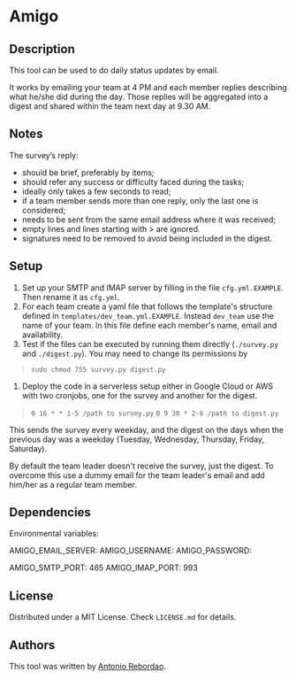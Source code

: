 # Amigo

## Description

This tool can be used to do daily status updates by email.

It works by emailing your team at 4 PM and each member replies
describing what he/she did during the day. Those replies will
be aggregated into a digest and shared within the team next day at 9.30 AM.

## Notes

The survey’s reply:

- should be brief, preferably by items;
- should refer any success or difficulty faced during the tasks;
- ideally only takes a few seconds to read;
- if a team member sends more than one reply, only the last one is considered;
- needs to be sent from the same email address where it was received;
- empty lines and lines starting with > are ignored.
- signatures need to be removed to avoid being included in the digest.

## Setup

1. Set up your SMTP and IMAP server by filling in the file `cfg.yml.EXAMPLE`.
Then rename it as `cfg.yml`.
1. For each team create a yaml file that follows the template's structure
defined in `templates/dev_team.yml.EXAMPLE`. Instead `dev_team` use the name
of your team. In this file define each member's name, email and availability.
1. Test if the files can be executed by running them directly (`./survey.py`
and `./digest.py`). You may need to change its permissions by
  > `sudo chmod 755 survey.py digest.py`
1. Deploy the code in a serverless setup either in Google Cloud
or AWS with two cronjobs, one for the survey and another for the digest.

  > `0 16 * * 1-5 /path to survey.py`
  > `0 9 30 * 2-6 /path to digest.py`

  This sends the survey every weekday, and the digest on the days when the
  previous day was a weekday (Tuesday, Wednesday, Thursday, Friday, Saturday).

By default the team leader doesn't receive the survey, just the digest. To
overcome this use a dummy email for the team leader's email and add him/her
as a regular team member.

## Dependencies

Environmental variables:

AMIGO_EMAIL_SERVER:
AMIGO_USERNAME:
AMIGO_PASSWORD:

AMIGO_SMTP_PORT: 465
AMIGO_IMAP_PORT: 993

## License

Distributed under a MIT License. Check `LICENSE.md` for details.

## Authors

This tool was written by [Antonio Rebordao](
https://www.linkedin.com/in/rebordao).
